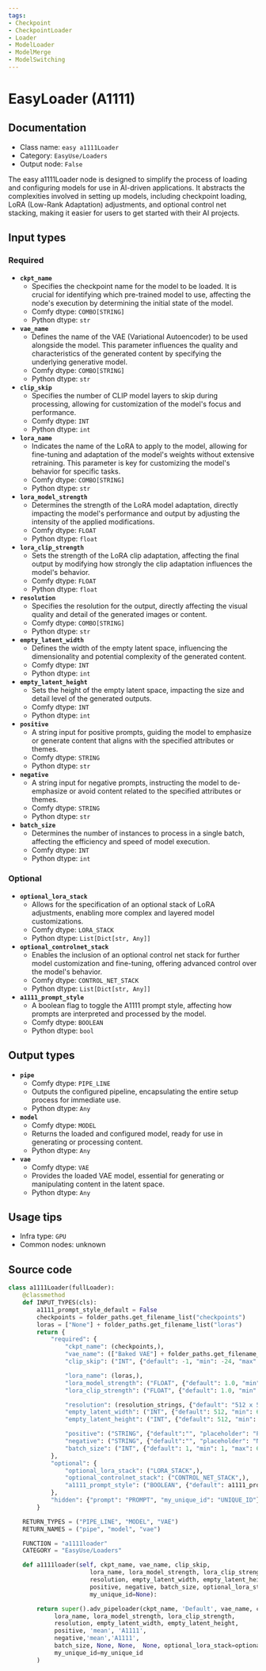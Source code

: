 ```yaml
---
tags:
- Checkpoint
- CheckpointLoader
- Loader
- ModelLoader
- ModelMerge
- ModelSwitching
---
```


# EasyLoader (A1111)
## Documentation
- Class name: `easy a1111Loader`
- Category: `EasyUse/Loaders`
- Output node: `False`

The easy a1111Loader node is designed to simplify the process of loading and configuring models for use in AI-driven applications. It abstracts the complexities involved in setting up models, including checkpoint loading, LoRA (Low-Rank Adaptation) adjustments, and optional control net stacking, making it easier for users to get started with their AI projects.
## Input types
### Required
- **`ckpt_name`**
    - Specifies the checkpoint name for the model to be loaded. It is crucial for identifying which pre-trained model to use, affecting the node's execution by determining the initial state of the model.
    - Comfy dtype: `COMBO[STRING]`
    - Python dtype: `str`
- **`vae_name`**
    - Defines the name of the VAE (Variational Autoencoder) to be used alongside the model. This parameter influences the quality and characteristics of the generated content by specifying the underlying generative model.
    - Comfy dtype: `COMBO[STRING]`
    - Python dtype: `str`
- **`clip_skip`**
    - Specifies the number of CLIP model layers to skip during processing, allowing for customization of the model's focus and performance.
    - Comfy dtype: `INT`
    - Python dtype: `int`
- **`lora_name`**
    - Indicates the name of the LoRA to apply to the model, allowing for fine-tuning and adaptation of the model's weights without extensive retraining. This parameter is key for customizing the model's behavior for specific tasks.
    - Comfy dtype: `COMBO[STRING]`
    - Python dtype: `str`
- **`lora_model_strength`**
    - Determines the strength of the LoRA model adaptation, directly impacting the model's performance and output by adjusting the intensity of the applied modifications.
    - Comfy dtype: `FLOAT`
    - Python dtype: `float`
- **`lora_clip_strength`**
    - Sets the strength of the LoRA clip adaptation, affecting the final output by modifying how strongly the clip adaptation influences the model's behavior.
    - Comfy dtype: `FLOAT`
    - Python dtype: `float`
- **`resolution`**
    - Specifies the resolution for the output, directly affecting the visual quality and detail of the generated images or content.
    - Comfy dtype: `COMBO[STRING]`
    - Python dtype: `str`
- **`empty_latent_width`**
    - Defines the width of the empty latent space, influencing the dimensionality and potential complexity of the generated content.
    - Comfy dtype: `INT`
    - Python dtype: `int`
- **`empty_latent_height`**
    - Sets the height of the empty latent space, impacting the size and detail level of the generated outputs.
    - Comfy dtype: `INT`
    - Python dtype: `int`
- **`positive`**
    - A string input for positive prompts, guiding the model to emphasize or generate content that aligns with the specified attributes or themes.
    - Comfy dtype: `STRING`
    - Python dtype: `str`
- **`negative`**
    - A string input for negative prompts, instructing the model to de-emphasize or avoid content related to the specified attributes or themes.
    - Comfy dtype: `STRING`
    - Python dtype: `str`
- **`batch_size`**
    - Determines the number of instances to process in a single batch, affecting the efficiency and speed of model execution.
    - Comfy dtype: `INT`
    - Python dtype: `int`
### Optional
- **`optional_lora_stack`**
    - Allows for the specification of an optional stack of LoRA adjustments, enabling more complex and layered model customizations.
    - Comfy dtype: `LORA_STACK`
    - Python dtype: `List[Dict[str, Any]]`
- **`optional_controlnet_stack`**
    - Enables the inclusion of an optional control net stack for further model customization and fine-tuning, offering advanced control over the model's behavior.
    - Comfy dtype: `CONTROL_NET_STACK`
    - Python dtype: `List[Dict[str, Any]]`
- **`a1111_prompt_style`**
    - A boolean flag to toggle the A1111 prompt style, affecting how prompts are interpreted and processed by the model.
    - Comfy dtype: `BOOLEAN`
    - Python dtype: `bool`
## Output types
- **`pipe`**
    - Comfy dtype: `PIPE_LINE`
    - Outputs the configured pipeline, encapsulating the entire setup process for immediate use.
    - Python dtype: `Any`
- **`model`**
    - Comfy dtype: `MODEL`
    - Returns the loaded and configured model, ready for use in generating or processing content.
    - Python dtype: `Any`
- **`vae`**
    - Comfy dtype: `VAE`
    - Provides the loaded VAE model, essential for generating or manipulating content in the latent space.
    - Python dtype: `Any`
## Usage tips
- Infra type: `GPU`
- Common nodes: unknown


## Source code
```python
class a1111Loader(fullLoader):
    @classmethod
    def INPUT_TYPES(cls):
        a1111_prompt_style_default = False
        checkpoints = folder_paths.get_filename_list("checkpoints")
        loras = ["None"] + folder_paths.get_filename_list("loras")
        return {
            "required": {
                "ckpt_name": (checkpoints,),
                "vae_name": (["Baked VAE"] + folder_paths.get_filename_list("vae"),),
                "clip_skip": ("INT", {"default": -1, "min": -24, "max": 0, "step": 1}),

                "lora_name": (loras,),
                "lora_model_strength": ("FLOAT", {"default": 1.0, "min": -10.0, "max": 10.0, "step": 0.01}),
                "lora_clip_strength": ("FLOAT", {"default": 1.0, "min": -10.0, "max": 10.0, "step": 0.01}),

                "resolution": (resolution_strings, {"default": "512 x 512"}),
                "empty_latent_width": ("INT", {"default": 512, "min": 64, "max": MAX_RESOLUTION, "step": 8}),
                "empty_latent_height": ("INT", {"default": 512, "min": 64, "max": MAX_RESOLUTION, "step": 8}),

                "positive": ("STRING", {"default":"", "placeholder": "Positive", "multiline": True}),
                "negative": ("STRING", {"default":"", "placeholder": "Negative", "multiline": True}),
                "batch_size": ("INT", {"default": 1, "min": 1, "max": 64}),
            },
            "optional": {
                "optional_lora_stack": ("LORA_STACK",),
                "optional_controlnet_stack": ("CONTROL_NET_STACK",),
                "a1111_prompt_style": ("BOOLEAN", {"default": a1111_prompt_style_default}),
            },
            "hidden": {"prompt": "PROMPT", "my_unique_id": "UNIQUE_ID"}
        }

    RETURN_TYPES = ("PIPE_LINE", "MODEL", "VAE")
    RETURN_NAMES = ("pipe", "model", "vae")

    FUNCTION = "a1111loader"
    CATEGORY = "EasyUse/Loaders"

    def a1111loader(self, ckpt_name, vae_name, clip_skip,
                       lora_name, lora_model_strength, lora_clip_strength,
                       resolution, empty_latent_width, empty_latent_height,
                       positive, negative, batch_size, optional_lora_stack=None, optional_controlnet_stack=None, a1111_prompt_style=False, prompt=None,
                       my_unique_id=None):

        return super().adv_pipeloader(ckpt_name, 'Default', vae_name, clip_skip,
             lora_name, lora_model_strength, lora_clip_strength,
             resolution, empty_latent_width, empty_latent_height,
             positive, 'mean', 'A1111',
             negative,'mean','A1111',
             batch_size, None, None,  None, optional_lora_stack=optional_lora_stack, optional_controlnet_stack=optional_controlnet_stack,a1111_prompt_style=a1111_prompt_style, prompt=prompt,
             my_unique_id=my_unique_id
        )

```
